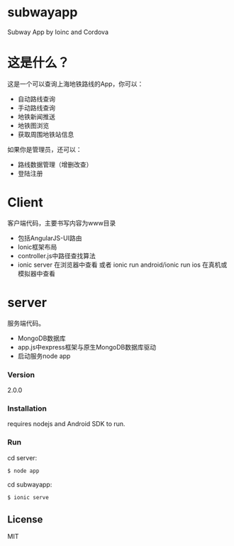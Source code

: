 # subwayapp
Subway App by Ioinc and Cordova
# 这是什么？
这是一个可以查询上海地铁路线的App，你可以：
 - 自动路线查询
 - 手动路线查询
 - 地铁新闻推送
 - 地铁图浏览
 - 获取周围地铁站信息
 
如果你是管理员，还可以：
 - 路线数据管理（增删改查）
 - 登陆注册
 
# Client

客户端代码，主要书写内容为www目录

  - 包括AngularJS-UI路由
  - Ionic框架布局
  - controller.js中路径查找算法
  - ionic server 在浏览器中查看 或者 ionic run android/ionic run ios 在真机或模拟器中查看
# server
服务端代码。
  - MongoDB数据库
  - app.js中express框架与原生MongoDB数据库驱动
  - 启动服务node app

### Version
2.0.0

### Installation

requires nodejs and Android SDK to run.

### Run

cd server:
```sh
$ node app 
```

cd subwayapp:
```sh
$ ionic serve
```

License
----

MIT



